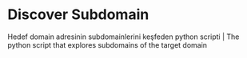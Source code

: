 # Discover Subdomain
Hedef domain adresinin subdomainlerini keşfeden  python scripti | The python script that explores subdomains of the target domain
